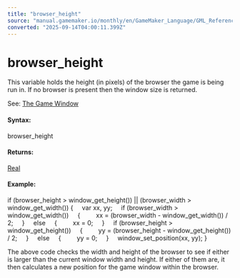 ```yaml
---
title: "browser_height"
source: "manual.gamemaker.io/monthly/en/GameMaker_Language/GML_Reference/Web_And_HTML5/browser_height.htm"
converted: "2025-09-14T04:00:11.399Z"
---
```


# browser\_height

This variable holds the height (in pixels) of the browser the game is being run in. If no browser is present then the window size is returned.

See: [The Game Window](../../../../../../GameMaker_Language/GML_Reference/Cameras_And_Display/The_Game_Window/The_Game_Window.md)

#### Syntax:

browser\_height

#### Returns:

[Real](../../GML_Overview/Data_Types.md)

#### Example:

if (browser\_height > window\_get\_height()) || (browser\_width > window\_get\_width())
{
    var xx, yy;
    if (browser\_width > window\_get\_width())
    {
        xx = (browser\_width - window\_get\_width()) / 2;
    }
    else
    {
        xx = 0;
    }
    if (browser\_height > window\_get\_height())
    {
        yy = (browser\_height - window\_get\_height()) / 2;
    }
    else
    {
        yy = 0;
    }
    window\_set\_position(xx, yy);
}

The above code checks the width and height of the browser to see if either is larger than the current window width and height. If either of them are, it then calculates a new position for the game window within the browser.
